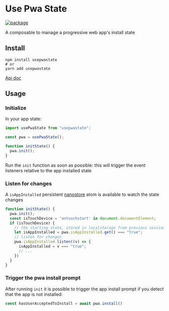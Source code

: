 # Use Pwa State

[![package](https://img.shields.io/npm/v/usepwa)](https://www.npmjs.com/package/usepwastate)

A composable to manage a progressive web app's install state

## Install

```
npm install usepwastate
# or
yarn add usepwastate
```

[Api doc](docs/modules.md#usepwastate)

## Usage

### Initialize

In your app state:

```typescript
import usePwaState from "usepwastate";

const pwa = usePwaState();

function initState() {
  pwa.init();
}
```

Run the `init` function as soon as possible: this will trigger the event listeners
relative to the app installed state

### Listen for changes

A ``isAppInstalled`` persistent [nanostore](https://github.com/nanostores/persistent) atom is 
available to watch the state changes

```typescript
function initState() {
  pwa.init();
  const isTouchDevice = 'ontouchstart' in document.documentElement;
  if (isTouchDevice) {
    // the starting state, stored in localstorage from previous sessions
    let isAppInstalled = pwa.isAppInstalled.get() === "true";
    // listen for changes
    pwa.isAppInstalled.listen((v) => {
      isAppInstalled = v === "true";
      // ...
    })
  }
}
```

### Trigger the pwa install prompt

After running `init` it is possible to trigger the app install prompt
if you detect that the app is not installed:

```typescript
const hasUserAcceptedToInstall = await pwa.install()
```
